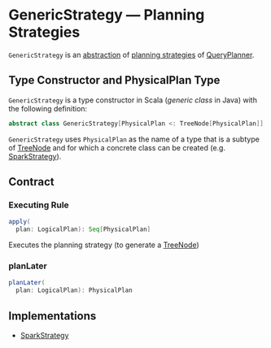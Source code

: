# GenericStrategy &mdash; Planning Strategies

`GenericStrategy` is an [abstraction](#contract) of [planning strategies](#implementations) of [QueryPlanner](QueryPlanner.md#strategies).

## Type Constructor and PhysicalPlan Type

`GenericStrategy` is a type constructor in Scala (_generic class_ in Java) with the following definition:

```scala
abstract class GenericStrategy[PhysicalPlan <: TreeNode[PhysicalPlan]]
```

`GenericStrategy` uses `PhysicalPlan` as the name of a type that is a subtype of [TreeNode](TreeNode.md) and for which a concrete class can be created (e.g. [SparkStrategy](../execution-planning-strategies/SparkStrategy.md)).

## Contract

### <span id="apply"> Executing Rule

```scala
apply(
  plan: LogicalPlan): Seq[PhysicalPlan]
```

Executes the planning strategy (to generate a [TreeNode](TreeNode.md))

### <span id="planLater"> planLater

```scala
planLater(
  plan: LogicalPlan): PhysicalPlan
```

## Implementations

* [SparkStrategy](../execution-planning-strategies/SparkStrategy.md)
